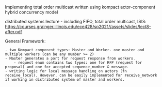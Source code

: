 Implementing total order multicast  written using kompact actor-component hybrid concurrency model

distributed systems lecture - including FIFO, total order multicast, ISIS: https://courses.grainger.illinois.edu/ece428/sp2021//assets/slides/lect8-after.pdf


General Framework: 

    - two Kompact component types: Master and Worker. one master and multiple workers (can be any number >= 2)
    - Master generates a port for request response from workers. 
        - request enum contains two types: one for RFP (request for proposal) and one for accepted sequence_number & message.
    - writing logic for local message handling on actors (fn receive_local). However, can be easily implemented for receive_network
    if working in distributed system of master and workers. 
